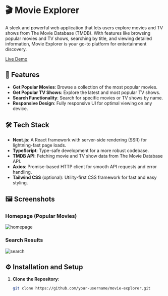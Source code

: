 # 🎬 Movie Explorer

A sleek and powerful web application that lets users explore movies and TV shows from The Movie Database (TMDB). With features like browsing popular movies and TV shows, searching by title, and viewing detailed information, Movie Explorer is your go-to platform for entertainment discovery.

[Live Demo](https://switftbooked.vercel.app/) <!-- Add your deployed app link here -->

## 🚀 Features

- **Get Popular Movies**: Browse a collection of the most popular movies.
- **Get Popular TV Shows**: Explore the latest and most popular TV shows.
- **Search Functionality**: Search for specific movies or TV shows by name.
- **Responsive Design**: Fully responsive UI for optimal viewing on any device.

## 🛠️ Tech Stack

- **Next.js**: A React framework with server-side rendering (SSR) for lightning-fast page loads.
- **TypeScript**: Type-safe development for a more robust codebase.
- **TMDB API**: Fetching movie and TV show data from The Movie Database API.
- **Axios**: Promise-based HTTP client for smooth API requests and error handling.
- **Tailwind CSS** (optional): Utility-first CSS framework for fast and easy styling.

## 🖼️ Screenshots

### Homepage (Popular Movies)
![homepage]([path_to_screenshot](https://github.com/HerbertNtim/switftbooked/blob/master/public/Screenshot%20from%202024-10-10%2018-25-59.png)) <!-- Add screenshot link here -->

### Search Results
![search](https://github.com/HerbertNtim/switftbooked/blob/master/public/Screenshot%20from%202024-10-10%2018-27-01.png) <!-- Add screenshot link here -->

## ⚙️ Installation and Setup

1. **Clone the Repository**:

   ```bash
   git clone https://github.com/your-username/movie-explorer.git
